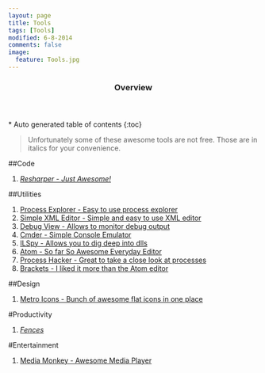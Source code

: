 ```yaml
---
layout: page
title: Tools
tags: [Tools]
modified: 6-8-2014
comments: false
image:
  feature: Tools.jpg
---
```


<section id="table-of-contents" class="toc">
  <header>
    <h3>Overview</h3>
  </header>
<div id="drawer" markdown="1">
*  Auto generated table of contents
{:toc}
</div>
</section><!-- /#table-of-contents -->

> Unfortunately some of these awesome tools are not free. Those are in italics for your convenience.

##Code
1. *[Resharper - Just Awesome!](http://www.jetbrains.com/resharper/)*

##Utilities
1. [Process Explorer - Easy to use process explorer](http://technet.microsoft.com/en-us/sysinternals/bb896653.aspx)
2. [Simple XML Editor - Simple and easy to use XML editor](http://www.firstobject.com/dn_editor.htm)
3. [Debug View - Allows to monitor debug output](http://technet.microsoft.com/en-us/sysinternals/bb896647.aspx)
4. [Cmder - Simple Console Emulator](http://bliker.github.io/cmder/)
5. [ILSpy - Allows you to dig deep into dlls](http://ilspy.net/)
6. [Atom - So far So Awesome Everyday Editor](http://atom.io/)
7. [Process Hacker - Great to take a close look at processes](http://processhacker.sourceforge.net/)
8. [Brackets - I liked it more than the Atom editor](http://brackets.io/?lang=en)

##Design
1. [Metro Icons - Bunch of awesome flat icons in one place](http://www.syncfusion.com/downloads/metrostudio)

#Productivity
1. *[Fences](http://www.stardock.com/products/fences/)*

#Entertainment
1. [Media Monkey - Awesome Media Player](http://www.mediamonkey.com/)
